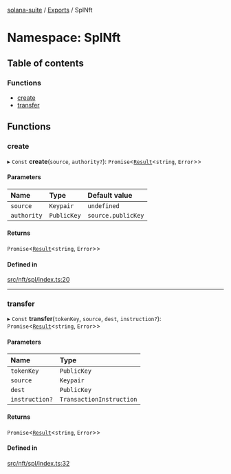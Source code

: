 [solana-suite](../README.md) / [Exports](../modules.md) / SplNft

# Namespace: SplNft

## Table of contents

### Functions

- [create](SplNft.md#create)
- [transfer](SplNft.md#transfer)

## Functions

### create

▸ `Const` **create**(`source`, `authority?`): `Promise`<[`Result`](../modules.md#result)<`string`, `Error`\>\>

#### Parameters

| Name | Type | Default value |
| :------ | :------ | :------ |
| `source` | `Keypair` | `undefined` |
| `authority` | `PublicKey` | `source.publicKey` |

#### Returns

`Promise`<[`Result`](../modules.md#result)<`string`, `Error`\>\>

#### Defined in

[src/nft/spl/index.ts:20](https://github.com/fukaoi/solana-suite/blob/9ac8f4b/src/nft/spl/index.ts#L20)

___

### transfer

▸ `Const` **transfer**(`tokenKey`, `source`, `dest`, `instruction?`): `Promise`<[`Result`](../modules.md#result)<`string`, `Error`\>\>

#### Parameters

| Name | Type |
| :------ | :------ |
| `tokenKey` | `PublicKey` |
| `source` | `Keypair` |
| `dest` | `PublicKey` |
| `instruction?` | `TransactionInstruction` |

#### Returns

`Promise`<[`Result`](../modules.md#result)<`string`, `Error`\>\>

#### Defined in

[src/nft/spl/index.ts:32](https://github.com/fukaoi/solana-suite/blob/9ac8f4b/src/nft/spl/index.ts#L32)
